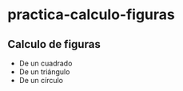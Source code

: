 # practica-calculo-figuras

## Calculo de figuras

- De un cuadrado 
- De un triángulo
- De un círculo